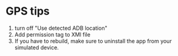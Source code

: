 # GPS tips

1. turn off "Use detected ADB location"
2. Add permission tag to XMl file
3. If you have to rebuild, make sure to uninstall the app from your simulated device.